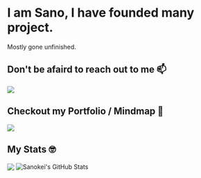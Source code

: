 <h1>I am Sano, I have founded many project.</h1>
Mostly gone unfinished.

<h2>Don't be afaird to reach out to me 📫</h2>
<a href="https://twitter.com/_SanoKei"><img src="https://img.icons8.com/color/48/000000/twitter-squared.png"/></a>
<br />
<h2>Checkout my Portfolio / Mindmap 🧠</h2>
<a href="https://sanokei.github.io"><img src="https://img.icons8.com/cotton/64/000000/website.png"/></a>
<br />
<h2>My Stats 🤓</h2>
  
<img align="center" src="https://github-readme-stats.vercel.app/api/top-langs/?username=Sanokei&hide=css,html,tex&title_color=ffffff&text_color=c9cacc&icon_color=2bbc8a&bg_color=1d1f21&langs_count=3" />

<img align="center" src="https://github-readme-stats.vercel.app/api?username=Sanokei&show_icons=true&line_height=27&count_private=true&title_color=ffffff&text_color=c9cacc&icon_color=2bbc8a&bg_color=1d1f21" alt="Sanokei's GitHub Stats" />
